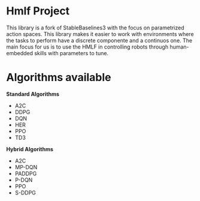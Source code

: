 # Hmlf Project

This library is a fork of StableBaselines3 with the focus on parametrized action spaces. This library makes it easier to work with environments where the tasks to perform have a discrete componente and a continuos one. The main focus for us is to use the HMLF in controlling robots through human-embedded skills with parameters to tune.

# Algorithms available


**Standard Algorithms**
- A2C
- DDPG
- DQN
- HER
- PPO
- TD3

**Hybrid Algorithms**
- A2C
- MP-DQN
- PADDPG
- P-DQN
- PPO
- S-DDPG
